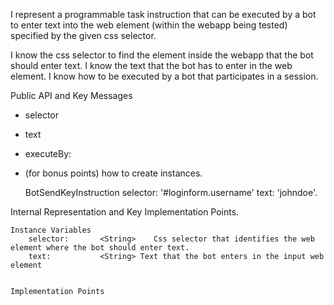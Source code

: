 I represent a programmable task instruction that can be executed by a bot to enter text into the web element (within the webapp being tested) specified by the given css selector.

I know the css selector to find the element inside the webapp that the bot should enter text.
I know the text that the bot has to enter in the web element.
I know how to be executed by a bot that participates in a session.


Public API and Key Messages

- selector
- text
- executeBy:
- (for bonus points) how to create instances.

   BotSendKeyInstruction selector: '#loginform.username' text: 'johndoe'.
 

Internal Representation and Key Implementation Points.

    Instance Variables
		selector:		<String>	Css selector that identifies the web element where the bot should enter text.
		text: 			<String> Text that the bot enters in the input web element


    Implementation Points
